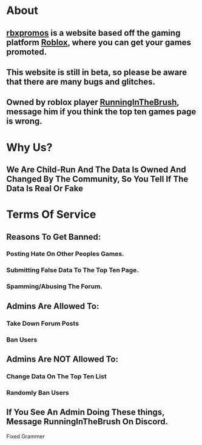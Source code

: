 # About

## [rbxpromos](rbxpromos.club) is a website based off the gaming platform [Roblox](www.roblox.com), where you can get your games promoted.

## This website is still in beta, so please be aware that there are many bugs and glitches.

## Owned by roblox player [RunningInTheBrush](https://www.roblox.com/users/142023054/profile), message him if you think the top ten games page is wrong.

# Why Us?

## We Are Child-Run And The Data Is Owned And Changed By The Community, So You Tell If The Data Is Real Or Fake

# Terms Of Service

## Reasons To Get Banned:

### Posting Hate On Other Peoples Games.

### Submitting False Data To The Top Ten Page.

### Spamming/Abusing The Forum.

## Admins Are Allowed To:

### Take Down Forum Posts

### Ban Users

## Admins Are NOT Allowed To:

### Change Data On The Top Ten List

### Randomly Ban Users

## If You See An Admin Doing These things, Message RunningInTheBrush On Discord.
Fixed Grammer
